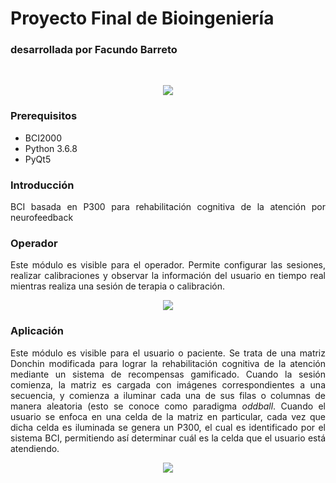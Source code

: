 # Proyecto Final de Bioingeniería
### desarrollada por Facundo Barreto
<br>
<p align="center">
  <img src="https://i.imgur.com/LNxxl9s.png">
</p>

### Prerequisitos
<ul>
  <li>BCI2000</li>
  <li>Python 3.6.8</li>
  <li>PyQt5</li>
</ul>

### Introducción
<p align="justify">
BCI basada en P300 para rehabilitación cognitiva de la atención por neurofeedback
</p>

### Operador
<p align="justify">
Este módulo es visible para el operador. Permite configurar las sesiones, realizar calibraciones y observar la información del usuario en tiempo real mientras realiza una sesión de terapia o calibración.
</p>

<p align="center">
  <img src="https://i.imgur.com/lpwty13.png">
</p>

### Aplicación
<p align="justify">
Este módulo es visible para el usuario o paciente. Se trata de una matriz Donchin modificada para lograr la rehabilitación cognitiva de la atención mediante un sistema de recompensas gamificado. Cuando la sesión comienza, la matriz es cargada con imágenes correspondientes a una secuencia, y comienza a iluminar cada una de sus filas o columnas de manera aleatoria (esto se conoce como paradigma <em>oddball</em>. Cuando el usuario se enfoca en una celda de la matriz en particular, cada vez que dicha celda es iluminada se genera un P300, el cual es identificado por el sistema BCI, permitiendo así determinar cuál es la celda que el usuario está atendiendo.
</p>

<p align="center">
  <img src="https://i.imgur.com/JhVBTQ2.png">
</p>

